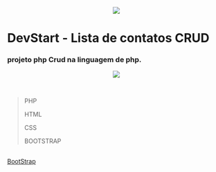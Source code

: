 <p align="center"><img src="./assets/img/svg/BeAcademy_logo.svg"/></p>

# DevStart - Lista de contatos CRUD

### projeto php Crud na linguagem de php.

<p align="center"><img src="./crud.gif"/></p>



<br/>

> PHP
>
> HTML
>
> CSS
>
> BOOTSTRAP

##
[BootStrap](https://getbootstrap.com/)


